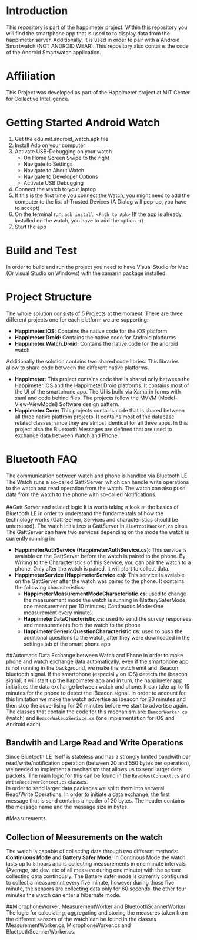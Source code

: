 # Introduction
This repository is part of the happimeter project. Within this repository you will find the smartphone app that is used to to display data from the happimeter server. Additionally, it is used in order to pair with a Android Smartwatch (NOT ANDROID WEAR). This repository also contains the code of the Android Smartwatch application.

# Affiliation
This Project was developed as part of the Happimeter project at MIT Center for Collective Intelligence.

# Getting Started Android Watch

1. Get the edu.mit.android_watch.apk file
2. Install Adb on your computer
3. Activate USB-Debugging on your watch
   - On Home Screen Swipe to the right
   - Navigate to Settings
   - Navigate to About Watch
   - Navigate to Developer Options
   - Activate USB Debugging
4. Connect the watch to your laptop
5. If this is the first time you connect the Watch, you might need to add the computer to the list of Trusted Devices (A Dialog will pop-up, you have to accept)
6. On the terminal run: `adb install <Path to Apk>` (If the app is already installed on the watch, you have to add the option -r)
7. Start the app

# Build and Test
In order to build and run the project you need to have Visual Studio for Mac (Or visual Studio on Windows) with the xamarin package installed.

# Project Structure
The whole solution consists of 5 Projects at the moment. There are three different projects one for each platform we are supporting:
- <b>Happimeter.iOS:</b> Contains the native code for the iOS platform
- <b>Happimeter.Droid:</b> Contains the native code for Android platforms
- <b>Happimeter.Watch.Droid:</b> Contains the native code for the android watch

Additionally the solution contains two shared code libries. This libraries allow to share code between the different native platforms.
- <b>Happimeter:</b> This project contains code that is shared only between the Happimeter.iOS and the Happimeter.Droid platforms. It contains most of the UI of the smartphone app. The UI is build via Xamarin forms with xaml and code behind files. The projects follow the MVVM (Model-View-ViewModel) Software design pattern. 
- <b>Happimeter.Core:</b> This projects contains code that is shared between all three native platfrom projects. It contains most of the database related classes, since they are almost identical for all three apps. In this project also the Bluetooth Messages are defined that are used to exchange data between Watch and Phone.

# Bluetooth FAQ
The communication between watch and phone is handled via Bluetooth LE. The Watch runs a so-called Gatt-Server, which can handle write operations to the watch and read operation from the watch. The watch can also push data from the watch to the phone with so-called Notifications.  
<br>
##Gatt Server and related logic
It is worth taking a look at the basics of Bluetooth LE in order to understand the fundamentals of how the technology works (Gatt-Server, Services and characteristics should be unterstood).
The watch initializes a GattServer in `BluetoothWorker.cs` class. The GattServer can have two services depending on the mode the watch is currently running in:
- <b>HappimeterAuthService (HappimeterAuthService.cs)</b>: This service is avaiable on the GattServer before the watch is paired to the phone. By Writing to the Characteristics of this Service, you can pair the watch to a phone. Only after the watch is paired, it will start to collect data.
- <b>HappimeterService (HappimeterService.cs)</b>: This service is avaiable on the GattServer after the watch was paired to the phone. It contains  the following characteristics:
  - <b>HappimeterMeasurementModeCharacteristic.cs</b>: used to change the measurement mode the watch is running in (BatterySaferMode: one measurement per 10 minutes; Continuous Mode: One measurement every minute).
  - <b>HappimeterDataChacteristic.cs</b>: used to send the survey responses and measurements from the watch to the phone
  - <b>HappimeterGenericQuestionCharacteristic.cs</b>: used to push the additional questions to the watch, after they were downloaded in the settings tab of the smart phone app

##Automatic Data Exchange between Watch and Phone
In order to make phone and watch exchange data automatically, even if the smartphone app is not running in the background, we make the watch emit and iBeacon bluetooth signal. If the smartphone (especially on iOS) detects the ibeacon signal, it will start up the happimeter app and in turn, the happimeter app initializes the data exchange between watch and phone. It can take up to 15 minutes for the phone to detect the iBeacon signal. In order to account for this limitation we make the watch advertise as ibeacon for 20 minutes and then stop the advertising for 20 minutes before we start to advertise again. The classes that contain the code for this mechanism are: `BeaconWorker.cs` (watch) and `BeaconWakeupSerivce.cs` (one implementation for iOS and Android each)

## Bandwith and Large Read and Write Operations
Since Bluetooth LE itself is stateless and has a strongly limited bandwith per read/write/notification operation (between 20 and 550 bytes per operation), we needed to implement a mechanism that allows us to send larger data packets. The main logic for this can be found in the `ReadHostContext.cs` and `WriteReceiverContext.cs` classes. 
<br>
In order to send larger data packages we splitt them into serveral Read/Write Operations. In order to initiate a data exchange, the first message that is send contains a header of 20 bytes. The header contains the message name and the message size in bytes. 


#Measurements
## Collection of Measurements on the watch
The watch is capable of collecting data through two different methods: <b>Continuous Mode</b> and <b>Battery Safer Mode</b>. In Continous Mode the watch lasts up to 5 hours and is collecting measurements in one minute intervals (Average, std.dev. etc of all measure during one minute) with the sensor collecting data continously. The Battery safer mode is currently configured to collect a measuremnt every five minute, however during those five minute, the sensors are collecting data only for 60 seconds, the other four minutes the watch can enter a hibernate mode.

##MicrophoneWorker, MeasurementWorker and BluetoothScannerWorker
The logic for calculating, aggregating and storing the measures taken from the different sensors of the watch can be found in the classes MeasurementWorker.cs, MicrophoneWorker.cs and BluetoothScannerWorker.cs. 
